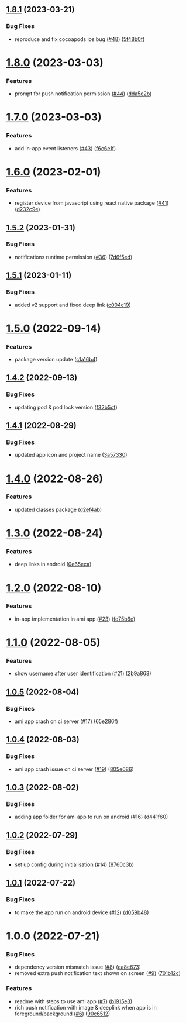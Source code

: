 ## [1.8.1](https://github.com/customerio/amiapp-reactnative/compare/1.8.0...1.8.1) (2023-03-21)


### Bug Fixes

* reproduce and fix cocoapods ios bug ([#48](https://github.com/customerio/amiapp-reactnative/issues/48)) ([5f48b0f](https://github.com/customerio/amiapp-reactnative/commit/5f48b0f894884ff6044ac05c2decfcb9d7a0403b))

# [1.8.0](https://github.com/customerio/amiapp-reactnative/compare/1.7.0...1.8.0) (2023-03-03)


### Features

* prompt for push notification permission ([#44](https://github.com/customerio/amiapp-reactnative/issues/44)) ([dda5e2b](https://github.com/customerio/amiapp-reactnative/commit/dda5e2bff418f9dea05b324a6a75973a3a11cbbc))

# [1.7.0](https://github.com/customerio/amiapp-reactnative/compare/1.6.0...1.7.0) (2023-03-03)


### Features

* add in-app event listeners ([#43](https://github.com/customerio/amiapp-reactnative/issues/43)) ([f6c6e1f](https://github.com/customerio/amiapp-reactnative/commit/f6c6e1fe6cc8638c32687331b2d25578bf2dff13))

# [1.6.0](https://github.com/customerio/amiapp-reactnative/compare/1.5.2...1.6.0) (2023-02-01)


### Features

* register device from javascript using react native package ([#41](https://github.com/customerio/amiapp-reactnative/issues/41)) ([d232c9e](https://github.com/customerio/amiapp-reactnative/commit/d232c9e45f7f485e885c118ab14d22fe6c90f0fd))

## [1.5.2](https://github.com/customerio/amiapp-reactnative/compare/1.5.1...1.5.2) (2023-01-31)


### Bug Fixes

* notifications runtime permission ([#36](https://github.com/customerio/amiapp-reactnative/issues/36)) ([7d6f5ed](https://github.com/customerio/amiapp-reactnative/commit/7d6f5ed00900842e5a22cee4d584d5256b16c8b2))

## [1.5.1](https://github.com/customerio/amiapp-reactnative/compare/1.5.0...1.5.1) (2023-01-11)


### Bug Fixes

* added v2 support and fixed deep link ([c004c19](https://github.com/customerio/amiapp-reactnative/commit/c004c1998a49e1d0e1bdbfebeb2daae4725d0d7f))

# [1.5.0](https://github.com/customerio/amiapp-reactnative/compare/1.4.2...1.5.0) (2022-09-14)


### Features

* package version update ([c1a16b4](https://github.com/customerio/amiapp-reactnative/commit/c1a16b47c8b5b4b74d2dd88c50bf48e34be7daf5))

## [1.4.2](https://github.com/customerio/amiapp-reactnative/compare/1.4.1...1.4.2) (2022-09-13)


### Bug Fixes

* updating pod & pod lock version ([f32b5cf](https://github.com/customerio/amiapp-reactnative/commit/f32b5cfb6a23d88cdbf611cef63d1fef0fd77f67))

## [1.4.1](https://github.com/customerio/amiapp-reactnative/compare/1.4.0...1.4.1) (2022-08-29)


### Bug Fixes

* updated app icon and project name ([3a57330](https://github.com/customerio/amiapp-reactnative/commit/3a573300805dac9e005ca255e576bc9f84a85142))

# [1.4.0](https://github.com/customerio/amiapp-reactnative/compare/1.3.0...1.4.0) (2022-08-26)


### Features

* updated classes package ([d2ef4ab](https://github.com/customerio/amiapp-reactnative/commit/d2ef4abd935c9d94ae2db912bf99da23d4e0ecea))

# [1.3.0](https://github.com/customerio/amiapp-reactnative/compare/1.2.0...1.3.0) (2022-08-24)


### Features

* deep links in android ([0e65eca](https://github.com/customerio/amiapp-reactnative/commit/0e65eca14a0eb73d3124e975a48f995e9eb0f3ed))

# [1.2.0](https://github.com/customerio/amiapp-reactnative/compare/1.1.0...1.2.0) (2022-08-10)


### Features

* in-app implementation in ami app ([#23](https://github.com/customerio/amiapp-reactnative/issues/23)) ([fe75b6e](https://github.com/customerio/amiapp-reactnative/commit/fe75b6ef0f96d351bdc2f20a862395f1820ec78e))

# [1.1.0](https://github.com/customerio/amiapp-reactnative/compare/1.0.5...1.1.0) (2022-08-05)


### Features

* show username after user identification ([#21](https://github.com/customerio/amiapp-reactnative/issues/21)) ([2b9a863](https://github.com/customerio/amiapp-reactnative/commit/2b9a8630687c3f51d828eb973a47894fd0521f5d))

## [1.0.5](https://github.com/customerio/amiapp-reactnative/compare/1.0.4...1.0.5) (2022-08-04)


### Bug Fixes

* ami app crash on ci server ([#17](https://github.com/customerio/amiapp-reactnative/issues/17)) ([65e286f](https://github.com/customerio/amiapp-reactnative/commit/65e286f370026d22c07b8cfd2aa3855cd6400a80))

## [1.0.4](https://github.com/customerio/amiapp-reactnative/compare/1.0.3...1.0.4) (2022-08-03)


### Bug Fixes

* ami app crash issue on ci server ([#19](https://github.com/customerio/amiapp-reactnative/issues/19)) ([805e686](https://github.com/customerio/amiapp-reactnative/commit/805e686d024d36fea1db19f1c76a9a5ae2e2647d))

## [1.0.3](https://github.com/customerio/amiapp-reactnative/compare/1.0.2...1.0.3) (2022-08-02)


### Bug Fixes

* adding app folder for ami app to run on android  ([#16](https://github.com/customerio/amiapp-reactnative/issues/16)) ([d441f60](https://github.com/customerio/amiapp-reactnative/commit/d441f60faea8dc4fccc453b6f7a33d3cf9f162fd))

## [1.0.2](https://github.com/customerio/amiapp-reactnative/compare/1.0.1...1.0.2) (2022-07-29)


### Bug Fixes

* set up config during initialisation ([#14](https://github.com/customerio/amiapp-reactnative/issues/14)) ([8760c3b](https://github.com/customerio/amiapp-reactnative/commit/8760c3bf28aed7415db34662ce68ede94160a965))

## [1.0.1](https://github.com/customerio/amiapp-reactnative/compare/1.0.0...1.0.1) (2022-07-22)


### Bug Fixes

* to make the app run on android device ([#12](https://github.com/customerio/amiapp-reactnative/issues/12)) ([d059b48](https://github.com/customerio/amiapp-reactnative/commit/d059b48ef074e420b7ae4ba85252f17aab9f821a))

# 1.0.0 (2022-07-21)


### Bug Fixes

* dependency version mismatch issue ([#8](https://github.com/customerio/amiapp-reactnative/issues/8)) ([ea8e673](https://github.com/customerio/amiapp-reactnative/commit/ea8e673bba5e1ced122c6eafa0e0fed951bc8d0a))
* removed extra push notification text shown on screen ([#9](https://github.com/customerio/amiapp-reactnative/issues/9)) ([701b12c](https://github.com/customerio/amiapp-reactnative/commit/701b12cf803d92fc6ff2c146932db4f5c0bd525a))


### Features

* readme with steps to use ami app ([#7](https://github.com/customerio/amiapp-reactnative/issues/7)) ([b1915e3](https://github.com/customerio/amiapp-reactnative/commit/b1915e3adb4a813f7b7228afb618fe785e170731))
* rich push notification with image & deeplink when app is in foreground/background ([#6](https://github.com/customerio/amiapp-reactnative/issues/6)) ([90c6512](https://github.com/customerio/amiapp-reactnative/commit/90c651288d449efc02e9f964da35c334342e367a))
